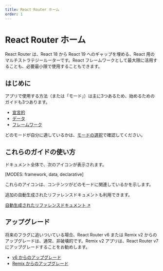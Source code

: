 ```yaml
---
title: React Router ホーム
order: 1
---
```


# React Router ホーム

React Router は、React 18 から React 19 へのギャップを埋める、React 用のマルチストラテジールーターです。React フレームワークとして最大限に活用することも、必要最小限で使用することもできます。

## はじめに

アプリで使用する方法（または「モード」）は主に3つあるため、始めるためのガイドも3つあります。

- [宣言的](./start/declarative/installation)
- [データ](./start/data/installation)
- [フレームワーク](./start/framework/installation)

どのモードが自分に適しているかは、[モードの選択](./start/modes)で確認してください。

## これらのガイドの使い方

ドキュメント全体で、次のアイコンが表示されます。

[MODES: framework, data, declarative]

<p></p>

これらのアイコンは、コンテンツがどのモードに関連しているかを示します。

追加の自動生成されたリファレンスドキュメントも利用できます。

[自動生成されたリファレンスドキュメント ↗](https://api.reactrouter.com/v7/modules/react_router.html)

## アップグレード

将来のフラグに追いついている場合、React Router v6 または Remix v2 からのアップグレードは、通常、非破壊的です。Remix v2 アプリは、React Router v7 にアップグレードすることをお勧めします。

- [v6 からのアップグレード](./upgrading/v6)
- [Remix からのアップグレード](./upgrading/remix)